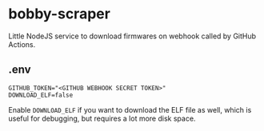 # bobby-scraper
Little NodeJS service to download firmwares on webhook called by GitHub Actions.

## .env
```shell
GITHUB_TOKEN="<GITHUB WEBHOOK SECRET TOKEN>"
DOWNLOAD_ELF=false
```

Enable `DOWNLOAD_ELF` if you want to download the ELF file as well, which is useful for debugging, but requires a lot more disk space.
